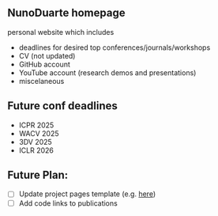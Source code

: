 ## NunoDuarte homepage
personal website which includes
- deadlines for desired top conferences/journals/workshops
- CV (not updated)
- GitHub account 
- YouTube account (research demos and presentations)
- miscelaneous

## Future conf deadlines
- ICPR 2025
- WACV 2025
- 3DV 2025
- ICLR 2026
  
## Future Plan:
- [ ] Update project pages template (e.g. [here](https://github.com/nerfies/nerfies.github.io/tree/main)) 
- [ ] Add code links to publications
